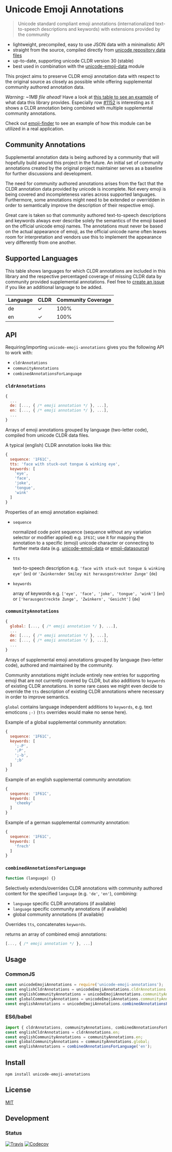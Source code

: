 # Unicode Emoji Annotations

> Unicode standard compliant emoji annotations (internationalized text-to-speech descriptions and keywords) with extensions provided by the community

- lightweight, precompiled, easy to use JSON data with a minimalistic API
- straight from the source, compiled directly from [unicode repository data files](http://unicode.org/repos/cldr/tags/release-30)
- up-to-date, supporting unicode CLDR version 30 (stable)
- best used in combination with the [unicode-emoji-data](https://www.npmjs.com/package/unicode-emoji-data) module

This project aims to preserve CLDR emoji annotation data with respect to the original source as closely as possible while offering supplemental community authored annotation data.

*Warning: ~1MB file ahead!* Have a look at [this table to see an example](https://dematerializer.github.io/unicode-emoji-annotations/emoji-annotations.stable.html) of what data this library provides. Especially row [#1152](https://dematerializer.github.io/unicode-emoji-annotations/emoji-annotations.stable.html#1152) is interesting as it shows a CLDR annotation being combined with multiple supplemental community annotations.

Check out [emoji-finder](https://www.npmjs.com/package/emoji-finder) to see an example of how this module can be utilized in a real application.

## Community Annotations

Supplemental annotation data is being authored by a community that will hopefully build around this project in the future. An initial set of community annotations created by the original project maintainer serves as a baseline for further discussions and development.

The need for community authored annotations arises from the fact that the CLDR annotation data provided by unicode is incomplete. Not every emoji is being covered and incompleteness varies across supported languages. Furthermore, some annotations might need to be extended or overridden in order to semantically improve the description of their respective emoji.

Great care is taken so that community authored text-to-speech descriptions and keywords always ever describe solely the semantics of the emoji based on the official unicode emoji names. The annotations must never be based on the actual appearance of emoji, as the official unicode name often leaves room for interpretation and vendors use this to implement the appearance very differently from one another.

## Supported Languages

This table shows languages for which CLDR annotations are included in this library and the respective percentaged coverage of missing CLDR data by community provided supplemental annotations. Feel free to [create an issue](https://github.com/dematerializer/unicode-emoji-annotations/issues) if you like an additional language to be added.

| Language | CLDR | Community Coverage |
| --- | --- | --- |
| de | ✓ | 100% |
| en | ✓ | 100% |

## API

Requiring/importing `unicode-emoji-annotations` gives you the following API to work with:

- `cldrAnnotations`
- `communityAnnotations`
- `combinedAnnotationsForLanguage`

### `cldrAnnotations`

```javascript
{
  ...
  de: [..., { /* emoji annotation */ }, ...],
  en: [..., { /* emoji annotation */ }, ...],
  ...
}
```

Arrays of emoji annotations grouped by language (two-letter code), compiled from unicode CLDR data files.

A typical (english) CLDR annotation looks like this:

```javascript
{
  sequence: '1F61C',
  tts: 'face with stuck-out tongue & winking eye',
  keywords: [
    'eye',
    'face',
    'joke',
    'tongue',
    'wink'
  ]
}
```

Properties of an emoji annotation explained:

- `sequence`

  normalized code point sequence (sequence without any variation selector or modifier applied) e.g. `1F61C`; use it for mapping the annotation to a specific (emoji) unicode character or connecting to further meta data (e.g. [unicode-emoji-data](https://www.npmjs.com/package/unicode-emoji-data) or [emoji-datasource](https://www.npmjs.com/package/emoji-datasource))

- `tts`

  text-to-speech description e.g. `'face with stuck-out tongue & winking eye'` (`en`) or `'Zwinkernder Smiley mit herausgestreckter Zunge'` (`de`)

- `keywords`

  array of keywords e.g. `['eye', 'face', 'joke', 'tongue', 'wink']` (`en`) or `['herausgestreckte Zunge', 'Zwinkern', 'Gesicht']` (`de`)

### `communityAnnotations`

```javascript
{
  global: [..., { /* emoji annotation */ }, ...],
  ...
  de: [..., { /* emoji annotation */ }, ...],
  en: [..., { /* emoji annotation */ }, ...],
  ...
}
```

Arrays of supplemental emoji annotations grouped by language (two-letter code), authored and maintained by the community.

Community annotations might include entirely new entries for supporting emoji that are not currently covered by CLDR, but also additions to `keywords` of existing CLDR annotations. In some rare cases we might even decide to override the `tts` description of existing CLDR annotations where necessary in order to improve semantics.

`global` contains language independent additions to `keywords`, e.g. text emoticons `;-)` (`tts` overrides would make no sense here).

Example of a global supplemental community annotation:

```javascript
{
  sequence: '1F61C',
  keywords: [
    ';-P',
    ';P',
    ';-b',
    ';b'
  ]
}
```

Example of an english supplemental community annotation:

```javascript
{
  sequence: '1F61C',
  keywords: [
    'cheeky'
  ]
}
```

Example of a german supplemental community annotation:

```javascript
{
  sequence: '1F61C',
  keywords: [
    'frech'
  ]
}
```

### `combinedAnnotationsForLanguage`

```javascript
function (language) {}
```

Selectively extends/overrides CLDR annotations with community authored content for the specified `language` (e.g. `'de'`, `'en'`), combining:
- `language` specific CLDR annotations (if available)
- `language` specific community annotations (if available)
- global community annotations (if available)

Overrides `tts`, concatenates `keywords`.

returns an array of combined emoji annotations:

```javascript
[..., { /* emoji annotation */ }, ...]
```

## Usage

### CommonJS

```javascript
const unicodeEmojiAnnotations = require('unicode-emoji-annotations');
const englishCldrAnnotations = unicodeEmojiAnnotations.cldrAnnotations.en;
const englishCommunityAnnotations = unicodeEmojiAnnotations.communityAnnotations.en;
const globalCommunityAnnotations = unicodeEmojiAnnotations.communityAnnotations.global;
const englishAnnotations = unicodeEmojiAnnotations.combinedAnnotationsForLanguage('en');
```

### ES6/babel

```javascript
import { cldrAnnotations, communityAnnotations, combinedAnnotationsForLanguage } from 'unicode-emoji-annotations';
const englishCldrAnnotations = cldrAnnotations.en;
const englishCommunityAnnotations = communityAnnotations.en;
const globalCommunityAnnotations = communityAnnotations.global;
const englishAnnotations = combinedAnnotationsForLanguage('en');
```

## Install

`npm install unicode-emoji-annotations`

## License

[MIT](https://github.com/dematerializer/unicode-emoji-annotations/blob/master/LICENSE)

## Development

### Status

[![Travis](https://img.shields.io/travis/dematerializer/unicode-emoji-annotations.svg?style=flat-square)](https://travis-ci.org/dematerializer/unicode-emoji-annotations)
[![Codecov](https://img.shields.io/codecov/c/github/dematerializer/unicode-emoji-annotations.svg?style=flat-square)](https://codecov.io/gh/dematerializer/unicode-emoji-annotations)
